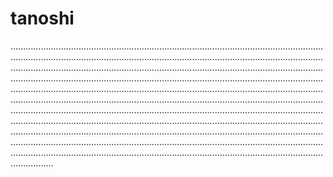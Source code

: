 # tanoshi
.....................................................................................................................................................................................................................................................................................................................................................................................................................................................................................................................................................................................................................................................................................................................................................................................................................................................................................................................................................................................................................................................................................................................................................................................................................................................................................................................................................................................................................................